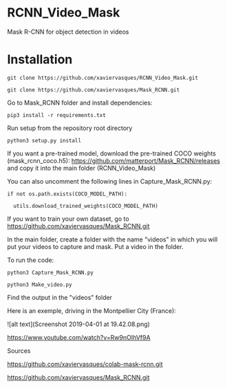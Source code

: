 # RCNN_Video_Mask
Mask R-CNN for object detection in videos

# Installation

    git clone https://github.com/xaviervasques/RCNN_Video_Mask.git
  
    git clone https://github.com/xaviervasques/Mask_RCNN.git

Go to Mask_RCNN folder and install dependencies: 

    pip3 install -r requirements.txt

Run setup from the repository root directory

    python3 setup.py install
  
If you want a pre-trained model, download the pre-trained COCO weights (mask_rcnn_coco.h5): https://github.com/matterport/Mask_RCNN/releases and copy it into the main folder (RCNN_Video_Mask)

You can also uncomment the following lines in Capture_Mask_RCNN.py: 

    if not os.path.exists(COCO_MODEL_PATH):
  
      utils.download_trained_weights(COCO_MODEL_PATH)

If you want to train your own dataset, go to https://github.com/xaviervasques/Mask_RCNN.git

In the main folder, create a folder with the name "videos" in which you will put your videos to capture and mask. Put a video in the folder. 

To run the code:

    python3 Capture_Mask_RCNN.py 
  
    python3 Make_video.py
  
 Find the output in the "videos" folder
 
 Here is an exemple, driving in the Montpellier City (France): 
 
 ![alt text](Screenshot 2019-04-01 at 19.42.08.png)
 
 https://www.youtube.com/watch?v=Rw9nOIhVf9A

    
      
 Sources
 
 https://github.com/xaviervasques/colab-mask-rcnn.git
 
 https://github.com/xaviervasques/Mask_RCNN.git
 





